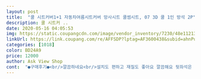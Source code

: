 ```yaml
---
layout: post 
title:  "쿨 시트커버1+1 자동차여름시트커버 망사시트 쿨썸시트, 07 3D 쿨 1인 방석 2P" 
description: 쿨 시트커 ..
date: 2020-05-16 04:05:53 
img: https://static.coupangcdn.com/image/vendor_inventory/7230/48e11213df916f6b7fd24b9477baa18b458b41ed8230086dafc3c2cf365b.jpg 
linkUrl: https://link.coupang.com/re/AFFSDP?lptag=AF3600438&subid=ahnPublicAsk&pageKey=224956289&itemId=709919030&vendorItemId=4803528866&traceid=V0-113-61e4b76927d3f5ee 
categories: [1018] 
color: BD24A9 
price: 12000 
author: Ask View Shop 
cont:  "●구매후기●<br/>깔끔하네요<br/>설치도 편하고 재질도 좋아요 깔끔해요 뒷좌석은 작고 들떠있어서 별로예요<br/>앞좌석은 설치편하고 좋은데 뒷좌석은 작고 들떠있어 별로예요<br/>운전석 등판쪽에 구멍이 나기도 했고 시원한 여름을 위해 구입했습니다<br/>" 
---
```

